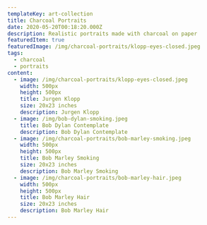 ```yaml
---
templateKey: art-collection
title: Charcoal Portraits
date: 2020-05-20T00:18:20.000Z
description: Realistic portraits made with charcoal on paper
featuredItem: true
featuredImage: /img/charcoal-portraits/klopp-eyes-closed.jpeg
tags:
  - charcoal
  - portraits
content:
  - image: /img/charcoal-portraits/klopp-eyes-closed.jpeg
    width: 500px
    height: 500px
    title: Jurgen Klopp
    size: 20x23 inches
    description: Jurgen Klopp
  - image: /img/bob-dylan-smoking.jpeg
    title: Bob Dylan Contemplate
    description: Bob Dylan Contemplate
  - image: /img/charcoal-portraits/bob-marley-smoking.jpeg
    width: 500px
    height: 500px
    title: Bob Marley Smoking
    size: 20x23 inches
    description: Bob Marley Smoking
  - image: /img/charcoal-portraits/bob-marley-hair.jpeg
    width: 500px
    height: 500px
    title: Bob Marley Hair
    size: 20x23 inches
    description: Bob Marley Hair
---
```

